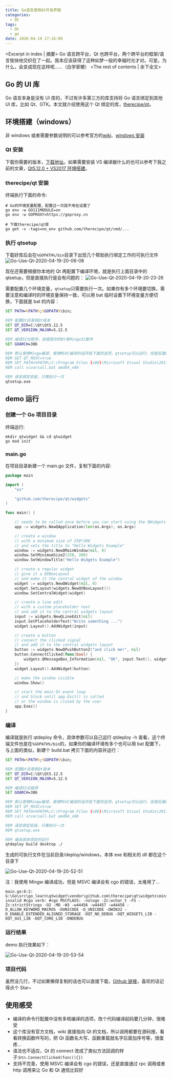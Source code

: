 ```yaml
---
title: Go语言使用Qt开发界面
categories:
  - Qt
tags:
  - Qt
  - go
date: 2020-04-19 17:16:09
---
```


<Excerpt in index | 摘要>
Go 语言跨平台，Qt 也跨平台，两个跨平台的框架/语言愉快地交织在了一起。我本应该获得了这种如梦一般的幸福时光才对。可是，为什么，会变成现在这样呢……（白学家梗） <!-- more -->
<The rest of contents | 余下全文>

## Go 的 UI 库

Go 语言本身是没有 UI 库的，不过有许多第三方的库支持将 Go 语言绑定到其他 UI 库，比如 Qt、GTK。本文就介绍使用这个 Qt 绑定的库，[therecipe/qt](https://github.com/therecipe/qt)。

## 环境搭建（windows）

非 windows 或者需要参数说明的可以参考官方的[wiki](https://github.com/therecipe/qt/wiki)、[windows 安装](https://github.com/therecipe/qt/wiki/Installation-on-Windows)

### Qt 安装

下载你需要的版本，[下载地址](http://download.qt.io/archive/qt/)。如果需要安装 VS 编译器什么的也可以参考下我之前的文章，[Qt5.12.0 + VS2017 环境搭建](https://longxuan.ren/2018/12/30/Qt5-12-0-VS2017-environment/)。

### therecipe/qt 安装

终端执行下面的命令:

```shell
# Go的环境变量配置，配置过一次就不用在设置了
go env -w GO111MODULE=on
go env -w GOPROXY=https://goproxy.cn

# 下载therecipe/qt库
go get -v -tags=no_env github.com/therecipe/qt/cmd/...
```

### 执行 qtsetup

下载好库后会在`%GOPATH%/bin`目录下出现几个帮助执行绑定工作的可执行文件
![Go-Use-Qt-2020-04-19-20-06-08](https://cdn.jsdelivr.net/gh/Longxr/PicStored/blog/Go-Use-Qt-2020-04-19-20-06-08.png)

现在还需要根据你本地的 Qt 再配置下编译环境，就是执行上面目录中的 qtsetup，但是直接执行是会有问题的：
![Go-Use-Qt-2020-04-19-20-23-26](https://cdn.jsdelivr.net/gh/Longxr/PicStored/blog/Go-Use-Qt-2020-04-19-20-23-26.png)

需要配置几个环境变量，`qtsetup`只需要执行一次。如果你有多个环境要切换，需要注意和编译时的环境变量保持一致，可以用 bat 临时设置下环境变量方便切换，下面就是 bat 的内容：

```bat
SET PATH=%PATH%;%GOPATH%\bin;

REM 配置Qt目录和Qt版本
SET QT_DIR=C:\Qt\Qt5.12.5
SET QT_VERSION_MAJOR=5.12.5

REM 编译32位程序，前提是你的Qt有Mingw32套件
SET GOARCH=386

REM 默认使用Mingw编译，使用MSVC编译的话开启下面的选项，qtsetup可以运行，但是后面qtdeploy会报cgo相关错误
REM SET QT_MSVC=true
REM SET PATH=%PATH%;C:\Program Files (x86)\Microsoft Visual Studio\2017\Community\VC\Auxiliary\Build;
REM call vcvarsall.bat amd64_x86

REM 语言绑定安装，只需执行一次
qtsetup.exe
```

## demo 运行

### 创建一个 Go 项目目录

终端运行:

```shell
mkdir qtwidget && cd qtwidget
go mod init
```

### main.go

在项目目录新建一个 main.go 文件，复制下面的内容:

```go
package main

import (
	"os"

	"github.com/therecipe/qt/widgets"
)

func main() {

	// needs to be called once before you can start using the QWidgets
	app := widgets.NewQApplication(len(os.Args), os.Args)

	// create a window
	// with a minimum size of 250*200
	// and sets the title to "Hello Widgets Example"
	window := widgets.NewQMainWindow(nil, 0)
	window.SetMinimumSize2(250, 200)
	window.SetWindowTitle("Hello Widgets Example")

	// create a regular widget
	// give it a QVBoxLayout
	// and make it the central widget of the window
	widget := widgets.NewQWidget(nil, 0)
	widget.SetLayout(widgets.NewQVBoxLayout())
	window.SetCentralWidget(widget)

	// create a line edit
	// with a custom placeholder text
	// and add it to the central widgets layout
	input := widgets.NewQLineEdit(nil)
	input.SetPlaceholderText("Write something ...")
	widget.Layout().AddWidget(input)

	// create a button
	// connect the clicked signal
	// and add it to the central widgets layout
	button := widgets.NewQPushButton2("and click me!", nil)
	button.ConnectClicked(func(bool) {
		widgets.QMessageBox_Information(nil, "OK", input.Text(), widgets.QMessageBox__Ok, widgets.QMessageBox__Ok)
	})
	widget.Layout().AddWidget(button)

	// make the window visible
	window.Show()

	// start the main Qt event loop
	// and block until app.Exit() is called
	// or the window is closed by the user
	app.Exec()
}

```

### 编译

编译就是执行 qtdeploy 命令，具体参数可以自己运行 qtdeploy -h 查看，这个终端文件也是在`%GOPATH%/bin`的，如果你的编译环境有多个也可以用 bat 配置下，与上面的类似，新建个 build.bat 拷贝下面的内容并运行：

```bat
SET PATH=%PATH%;%GOPATH%\bin;

REM 配置Qt目录和Qt版本
SET QT_DIR=C:\Qt\Qt5.12.5
SET QT_VERSION_MAJOR=5.12.5

REM 编译32位程序
SET GOARCH=386

REM 默认使用Mingw编译，使用MSVC编译的话开启下面的选项，qtsetup可以运行，但是后面qtdeploy会报cgo相关错误
REM SET QT_MSVC=true
REM SET PATH=%PATH%;C:\Program Files (x86)\Microsoft Visual Studio\2017\Community\VC\Auxiliary\Build;
REM call vcvarsall.bat amd64_x86

REM 语言绑定安装，只需执行一次
REM qtsetup.exe

REM 编译具体项目时运行
qtdeploy build desktop ./
```

生成的可执行文件在当前目录/deploy/windows，本体 exe 和相关的 dll 都在这个目录下

![Go-Use-Qt-2020-04-19-20-52-51](https://cdn.jsdelivr.net/gh/Longxr/PicStored/blog/Go-Use-Qt-2020-04-19-20-52-51.png)

注：我使用 Mingw 编译成功，但是 MSVC 编译会有 cgo 的错误，太难用了...

```shell
main.go:6:2: G:\Go\src\go_learn\qtwidget\vendor\github.com\therecipe\qt\widgets\minimal_cgo_windows_windows_386.go: invalid #cgo verb: #cgo MSCFLAGS: -nologo -Zc:wchar_t -FS -Zc:strictStrings -O2 -MD -W3 -w44456 -w44457 -w44458 -D_ALLOW_KEYWORD_MACROS -DUNICODE -D_UNICODE -DWIN32 -D_ENABLE_EXTENDED_ALIGNED_STORAGE -DQT_NO_DEBUG -DQT_WIDGETS_LIB -DQT_GUI_LIB -DQT_CORE_LIB -DNDEBUG
```

### 运行结果

demo 执行效果如下：

![Go-Use-Qt-2020-04-19-20-53-54](https://cdn.jsdelivr.net/gh/Longxr/PicStored/blog/Go-Use-Qt-2020-04-19-20-53-54.png)

### 项目代码

虽然没几行，不过如果懒得复制的话也可以直接下载，[Github 链接](https://github.com/Longxr/go_learn/tree/master/qtwidget)，喜欢的话记得点个 Star~

## 使用感受

- 编译的命令行配置中没有多核编译的选项，改个代码编译起码要几分钟，很难受
- 这个库没有官方文档，wiki 直接指向 Qt 的文档，所以调用都要在源码搜，看看转换函数咋写的，把 Qt 函数名大写、函数重载就名字后面加序号等，很蛋疼...
- 语法也不适应，Qt 的 connect 改成了类似方法回调的样子:`btn.ConnectClicked(func(){})`
- 支持不完善，使用 MSVC 编译会有 cgo 的错误，还是直接通过 rpc 调用或者 http 调用来让 Go 和 Qt 通信比较好

